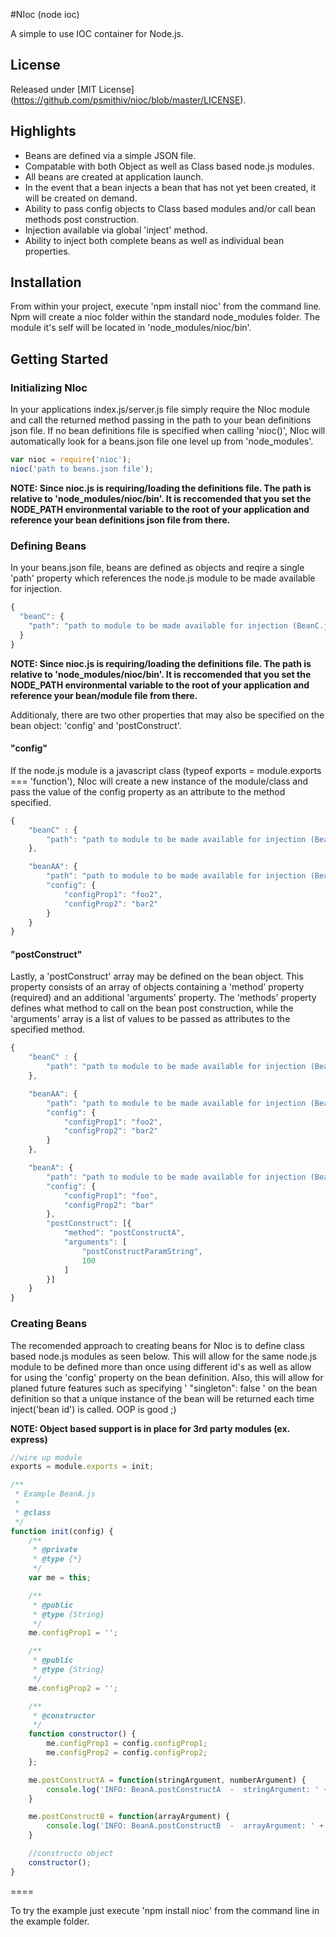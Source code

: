 #NIoc (node ioc)

A simple to use IOC container for Node.js.

## License
Released under [MIT License] (https://github.com/psmithiv/nioc/blob/master/LICENSE).

## Highlights
* Beans are defined via a simple JSON file.
* Compatable with both Object as well as Class based node.js modules.
* All beans are created at application launch. 
* In the event that a bean injects a bean that has not yet been created, it will be created on demand.
* Ability to pass config objects to Class based modules and/or call bean methods post construction.
* Injection available via global 'inject' method.
* Ability to inject both complete beans as well as individual bean properties.

## Installation
From within your project, execute 'npm install nioc' from the command line. Npm will create a nioc folder within the standard node_modules folder. The module it's self will be located in 'node_modules/nioc/bin'.

## Getting Started
### Initializing NIoc
In your applications index.js/server.js file simply require the NIoc module and call the returned method passing in the path to your bean definitions json file. If no bean definitions file is specified when calling 'nioc()', NIoc will automatically look for a beans.json file one level up from 'node_modules'.

```js
var nioc = require('nioc');
nioc('path to beans.json file');
```

<b>NOTE: Since nioc.js is requiring/loading the definitions file. The path is relative to 'node_modules/nioc/bin'. It is reccomended that you set the NODE_PATH environmental variable to the root of your application and reference your bean definitions json file from there.</b>

### Defining Beans
In your beans.json file, beans are defined as objects and reqire a single 'path' property which references the node.js module to be made available for injection. 

```js
{
  "beanC": {
    "path": "path to module to be made available for injection (BeanC.js)"
  }
}
```

<b>NOTE: Since nioc.js is requiring/loading the definitions file. The path is relative to 'node_modules/nioc/bin'. It is reccomended that you set the NODE_PATH environmental variable to the root of your application and reference your bean/module file from there.</b>

Additionaly, there are two other properties that may also be specified on the bean object: 'config' and 'postConstruct'.

#### "config"
If the node.js module is a javascript class (typeof exports = module.exports === 'function'), NIoc will create a new instance of the module/class and pass the value of the config property as an attribute to the method specified.

```js
{
    "beanC" : {
        "path": "path to module to be made available for injection (BeanC.js)"
    },

    "beanAA": {
        "path": "path to module to be made available for injection (BeanA.js)",
        "config": {
            "configProp1": "foo2",
            "configProp2": "bar2"
        }
    }
}
```

#### "postConstruct"
Lastly, a 'postConstruct' array may be defined on the bean object. This property consists of an array of objects containing a 'method' property (required) and an additional 'arguments' property. The 'methods' property defines what method to call on the bean post construction, while the 'arguments' array is a list of values to be passed as attributes to the specified method.

```js
{
    "beanC" : {
        "path": "path to module to be made available for injection (BeanC.js)"
    },

    "beanAA": {
        "path": "path to module to be made available for injection (BeanA.js)",
        "config": {
            "configProp1": "foo2",
            "configProp2": "bar2"
        }
    },

    "beanA": {
        "path": "path to module to be made available for injection (BeanA.js)",
        "config": {
            "configProp1": "foo",
            "configProp2": "bar"
        },
        "postConstruct": [{
            "method": "postConstructA",
            "arguments": [
                "postConstructParamString",
                100
            ]
        }]
    }
}
```

### Creating Beans
The recomended approach to creating beans for NIoc is to define class based node.js modules as seen below. This will allow for the same node.js module to be defined more than once using different id's as well as allow for using the 'config' property on the bean definition. Also, this will allow for planed future features such as specifying ' "singleton": false ' on the bean definition so that a unique instance of the bean will be returned each time inject('bean id') is called. OOP is good ;)

<b>NOTE: Object based support is in place for 3rd party modules (ex. express)</b>

```js
//wire up module
exports = module.exports = init;

/**
 * Example BeanA.js
 *
 * @class
 */
function init(config) {
    /**
     * @private
     * @type {*}
     */
    var me = this;

    /**
     * @public
     * @type {String}
     */
    me.configProp1 = '';

    /**
     * @public
     * @type {String}
     */
    me.configProp2 = '';

    /**
     * @constructor
     */
    function constructor() {
        me.configProp1 = config.configProp1;
        me.configProp2 = config.configProp2;
    };

    me.postConstructA = function(stringArgument, numberArgument) {
        console.log('INFO: BeanA.postConstructA  -  stringArgument: ' + stringArgument + '  -  numberArgument: ' numberArgument);
    }

    me.postConstructB = function(arrayArgument) {
        console.log('INFO: BeanA.postConstructB  -  arrayArgument: ' + arrayArgument);
    }

    //constructo object
    constructor();
}
```
====

To try the example just execute 'npm install nioc' from the command line in the example folder.
